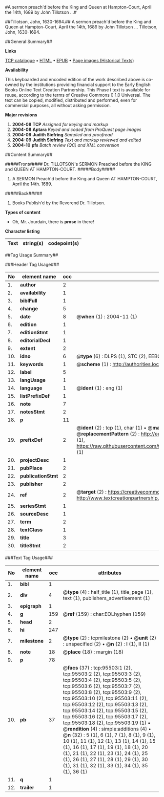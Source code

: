 #A sermon preach'd before the King and Queen at Hampton-Court, April the 14th, 1689 by John Tillotson ...#

##Tillotson, John, 1630-1694.##
A sermon preach'd before the King and Queen at Hampton-Court, April the 14th, 1689 by John Tillotson ...
Tillotson, John, 1630-1694.

##General Summary##

**Links**

[TCP catalogue](http://www.ota.ox.ac.uk/tcp/)  • 
[HTML](http://tei.it.ox.ac.uk/tcp/Texts-HTML/free/A62/A62601.html)  • 
[EPUB](http://tei.it.ox.ac.uk/tcp/Texts-EPUB/free/A62/A62601.epub) • 
[Page images (Historical Texts)](https://data.historicaltexts.jisc.ac.uk/view?pubId=eebo-12924914e&pageId=eebo-12924914e-95503-1)

**Availability**

This keyboarded and encoded edition of the
	       work described above is co-owned by the institutions
	       providing financial support to the Early English Books
	       Online Text Creation Partnership. This Phase I text is
	       available for reuse, according to the terms of Creative
	       Commons 0 1.0 Universal. The text can be copied,
	       modified, distributed and performed, even for
	       commercial purposes, all without asking permission.

**Major revisions**

1. __2004-08__ __TCP__ *Assigned for keying and markup*
1. __2004-08__ __Aptara__ *Keyed and coded from ProQuest page images*
1. __2004-09__ __Judith Siefring__ *Sampled and proofread*
1. __2004-09__ __Judith Siefring__ *Text and markup reviewed and edited*
1. __2004-10__ __pfs__ *Batch review (QC) and XML conversion*

##Content Summary##

#####Front#####
Dr. TILLOTSON's
SERMON
Preached before the
KING and QUEEN
AT
HAMPTON-COURT.
#####Body#####

1. A
SERMON
Preach'd before the
King and Queen
AT
HAMPTON-COURT,
April the 14th. 1689.

#####Back#####

1. Books Publish'd by the Reverend Dr. Tillotson.

**Types of content**

  * Oh, Mr. Jourdain, there is **prose** in there!

**Character listing**


|Text|string(s)|codepoint(s)|
|---|---|---|

##Tag Usage Summary##

###Header Tag Usage###

|No|element name|occ|attributes|
|---|---|---|---|
|1.|__author__|2||
|2.|__availability__|1||
|3.|__biblFull__|1||
|4.|__change__|5||
|5.|__date__|8| @__when__ (1) : 2004-11 (1)|
|6.|__edition__|1||
|7.|__editionStmt__|1||
|8.|__editorialDecl__|1||
|9.|__extent__|2||
|10.|__idno__|6| @__type__ (6) : DLPS (1), STC (2), EEBO-CITATION (1), OCLC (1), VID (1)|
|11.|__keywords__|1| @__scheme__ (1) : http://authorities.loc.gov/ (1)|
|12.|__label__|5||
|13.|__langUsage__|1||
|14.|__language__|1| @__ident__ (1) : eng (1)|
|15.|__listPrefixDef__|1||
|16.|__note__|7||
|17.|__notesStmt__|2||
|18.|__p__|11||
|19.|__prefixDef__|2| @__ident__ (2) : tcp (1), char (1)  •  @__matchPattern__ (2) : ([0-9\-]+):([0-9IVX]+) (1), (.+) (1)  •  @__replacementPattern__ (2) : http://eebo.chadwyck.com/downloadtiff?vid=$1&page=$2 (1), https://raw.githubusercontent.com/textcreationpartnership/Texts/master/tcpchars.xml#$1 (1)|
|20.|__projectDesc__|1||
|21.|__pubPlace__|2||
|22.|__publicationStmt__|2||
|23.|__publisher__|2||
|24.|__ref__|2| @__target__ (2) : https://creativecommons.org/publicdomain/zero/1.0/ (1), http://www.textcreationpartnership.org/docs/. (1)|
|25.|__seriesStmt__|1||
|26.|__sourceDesc__|1||
|27.|__term__|2||
|28.|__textClass__|1||
|29.|__title__|3||
|30.|__titleStmt__|2||


###Text Tag Usage###

|No|element name|occ|attributes|
|---|---|---|---|
|1.|__bibl__|1||
|2.|__div__|4| @__type__ (4) : half_title (1), title_page (1), text (1), publishers_advertisement (1)|
|3.|__epigraph__|1||
|4.|__g__|159| @__ref__ (159) : char:EOLhyphen (159)|
|5.|__head__|2||
|6.|__hi__|247||
|7.|__milestone__|2| @__type__ (2) : tcpmilestone (2)  •  @__unit__ (2) : unspecified (2)  •  @__n__ (2) : I (1), II (1)|
|8.|__note__|18| @__place__ (18) : margin (18)|
|9.|__p__|78||
|10.|__pb__|37| @__facs__ (37) : tcp:95503:1 (2), tcp:95503:2 (2), tcp:95503:3 (2), tcp:95503:4 (2), tcp:95503:5 (2), tcp:95503:6 (2), tcp:95503:7 (2), tcp:95503:8 (2), tcp:95503:9 (2), tcp:95503:10 (2), tcp:95503:11 (2), tcp:95503:12 (2), tcp:95503:13 (2), tcp:95503:14 (2), tcp:95503:15 (2), tcp:95503:16 (2), tcp:95503:17 (2), tcp:95503:18 (2), tcp:95503:19 (1)  •  @__rendition__ (4) : simple:additions (4)  •  @__n__ (32) : 5 (1), 6 (1), 7 (1), 8 (1), 9 (1), 10 (1), 11 (1), 12 (1), 13 (1), 14 (1), 15 (1), 16 (1), 17 (1), 19 (1), 18 (1), 20 (1), 21 (1), 22 (1), 23 (1), 24 (1), 25 (1), 26 (1), 27 (1), 28 (1), 29 (1), 30 (1), 31 (1), 32 (1), 33 (1), 34 (1), 35 (1), 36 (1)|
|11.|__q__|1||
|12.|__trailer__|1||
